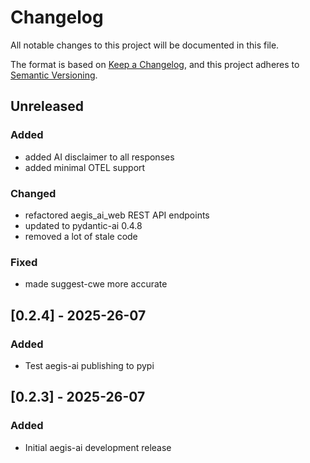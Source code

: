 # Changelog
All notable changes to this project will be documented in this file.

The format is based on [Keep a Changelog](https://keepachangelog.com/en/1.0.0/),
and this project adheres to [Semantic Versioning](https://semver.org/spec/v2.0.0.html).

## Unreleased
### Added
- added AI disclaimer to all responses
- added minimal OTEL support
### Changed
- refactored aegis_ai_web REST API endpoints
- updated to pydantic-ai 0.4.8
- removed a lot of stale code

### Fixed
- made suggest-cwe more accurate

## [0.2.4] - 2025-26-07
### Added
- Test aegis-ai publishing to pypi

## [0.2.3] - 2025-26-07
### Added
- Initial aegis-ai development release

